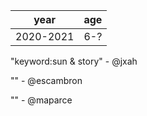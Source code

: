 |year     |age|
|---------|---|
|2020-2021|6-?|

"keyword:sun & story" - @jxah

"" - @escambron

"" - @maparce
